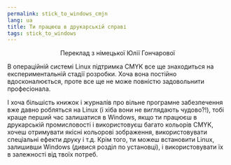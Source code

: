 ```yaml
---
permalink: stick_to_windows_cmjn
lang: ua
title: Ти працюєш в друкарській справі
tags: stick_to_windows
---
```


<p align="center">Переклад з німецької Юлії Гончарової

В операційній системі Linux підтримка CMYK все ще знаходиться на експериментальній стадії розробки. Хоча вона постійно вдосконалюється, проте все ще не може повністю задовольнити професіонала.

І хоча більшість книжок і журналів про вільне програмне забезпечення вже давно робляться на Linux (і хіба вони не виглядають чудово?!), тобі краще перший час залишатися в Windows, якщо ти працюєш в друкарській промисловості і використовуєш багато кольорів CMYK, хочеш отримувати якісні кольорові зображення, використовувати спеціальні ефекти друку і т.д. Крім того, ти можеш встановити Linux, залишивши Windows (дивися розділ по установці), і використовувати їх в залежності від твоїх потреб.

